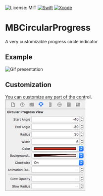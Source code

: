 ![License: MIT](https://img.shields.io/badge/Licence-MIT-green.svg)
[![Swift](https://img.shields.io/badge/Swift-4.0-orange.svg)](https://swift.org)
[![Xcode](https://img.shields.io/badge/Xcode-9.2-blue.svg)](https://swift.org)

# MBCircularProgress
A very customizable progress circle indicator 

## Example 
![Gif presentation](https://github.com/c-Viorel/MBCircularProgress/blob/master/presentation.gif?raw=true)

## Customization 
You can customize any part of the control. 
![IBInspectable properties](https://github.com/c-Viorel/MBCircularProgress/blob/master/IBInspectable%20properties.png?raw=true)

